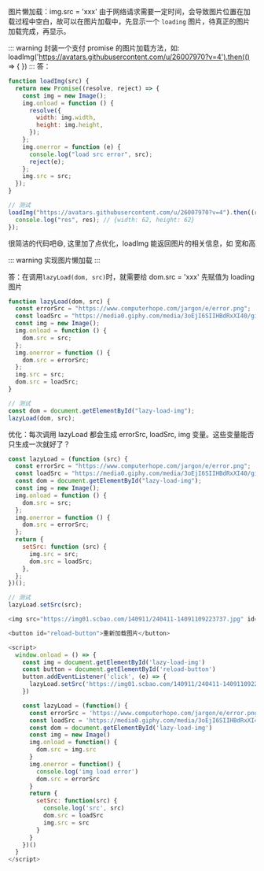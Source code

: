 图片懒加载：img.src = 'xxx' 由于网络请求需要一定时间，会导致图片位置在加载过程中空白，故可以在图片加载中，先显示一个 <code>loading</code> 图片，待真正的图片加载完成，再显示。

::: warning
封装一个支付 promise 的图片加载方法，如:
loadImg('https://avatars.githubusercontent.com/u/26007970?v=4').then(() => { })
:::
答：

```js
function loadImg(src) {
  return new Promise((resolve, reject) => {
    const img = new Image();
    img.onload = function () {
      resolve({
        width: img.width,
        height: img.height,
      });
    };
    img.onerror = function (e) {
      console.log("load src error", src);
      reject(e);
    };
    img.src = src;
  });
}

// 测试
loadImg("https://avatars.githubusercontent.com/u/26007970?v=4").then((res) => {
  console.log("res", res); // {width: 62, height: 62}
});
```

很简洁的代码吧:smile:, 这里加了点优化，loadImg 能返回图片的相关信息，如 宽和高

::: warning
实现图片懒加载
:::

答：在调用<code>lazyLoad(dom, src)</code>时，就需要给 dom.src = 'xxx' 先赋值为 loading 图片

```js
function lazyLoad(dom, src) {
  const errorSrc = "https://www.computerhope.com/jargon/e/error.png";
  const loadSrc = "https://media0.giphy.com/media/3oEjI6SIIHBdRxXI40/giphy.gif";
  const img = new Image();
  img.onload = function () {
    dom.src = src;
  };
  img.onerror = function () {
    dom.src = errorSrc;
  };
  img.src = src;
  dom.src = loadSrc;
}

// 测试
const dom = document.getElementById("lazy-load-img");
lazyLoad(dom, src);
```

优化：每次调用 lazyLoad 都会生成 errorSrc, loadSrc, img 变量。这些变量能否 只生成一次就好了？

```js
const lazyLoad = (function (src) {
  const errorSrc = "https://www.computerhope.com/jargon/e/error.png";
  const loadSrc = "https://media0.giphy.com/media/3oEjI6SIIHBdRxXI40/giphy.gif";
  const dom = document.getElementById("lazy-load-img");
  const img = new Image();
  img.onload = function () {
    dom.src = src;
  };
  img.onerror = function () {
    dom.src = errorSrc;
  };
  return {
    setSrc: function (src) {
      img.src = src;
      dom.src = loadSrc;
    },
  };
})();

// 测试
lazyLoad.setSrc(src);
```

```js
<img src="https://img01.scbao.com/140911/240411-14091109223737.jpg" id="lazy-load-img" style="width: 200px; height: 200px"/>

<button id="reload-button">重新加载图片</button>

<script>
  window.onload = () => {
    const img = document.getElementById('lazy-load-img')
    const button = document.getElementById('reload-button')
    button.addEventListener('click', (e) => {
      lazyLoad.setSrc('https://img01.scbao.com/140911/240411-14091109223737.jpg')
    })

    const lazyLoad = (function() {
      const errorSrc = 'https://www.computerhope.com/jargon/e/error.png'
      const loadSrc = 'https://media0.giphy.com/media/3oEjI6SIIHBdRxXI40/giphy.gif'
      const dom = document.getElementById('lazy-load-img')
      const img = new Image()
      img.onload = function() {
        dom.src = img.src
      }
      img.onerror = function() {
        console.log('img load error')
        dom.src = errorSrc
      }
      return {
        setSrc: function(src) {
          console.log('src', src)
          dom.src = loadSrc
          img.src = src
        }
      }
    })()
  }
</script>
```
